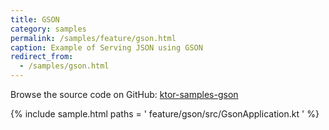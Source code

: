 ```yaml
---
title: GSON
category: samples
permalink: /samples/feature/gson.html
caption: Example of Serving JSON using GSON
redirect_from:
  - /samples/gson.html
---
```


Browse the source code on GitHub: [ktor-samples-gson](https://github.com/ktorio/ktor-samples/tree/master/generic/samples/gson)

{% include sample.html paths = '
    feature/gson/src/GsonApplication.kt
' %}
